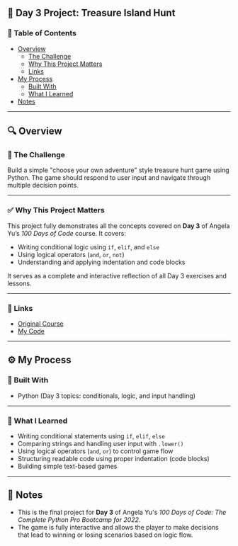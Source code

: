 ## 📅 Day 3 Project: Treasure Island Hunt

### 📄 Table of Contents

- [Overview](#overview)
  - [The Challenge](#the-challenge)
  - [Why This Project Matters](#why-this-project-matters)
  - [Links](#links)
- [My Process](#my-process)
  - [Built With](#built-with)
  - [What I Learned](#what-i-learned)
- [Notes](#notes)

---

## 🔍 Overview

### 🎯 The Challenge

Build a simple "choose your own adventure" style treasure hunt game using Python. The game should respond to user input and navigate through multiple decision points.

---

### ✅ Why This Project Matters

This project fully demonstrates all the concepts covered on **Day 3** of Angela Yu’s _100 Days of Code_ course. It covers:
- Writing conditional logic using `if`, `elif`, and `else`
- Using logical operators (`and`, `or`, `not`)
- Understanding and applying indentation and code blocks

It serves as a complete and interactive reflection of all Day 3 exercises and lessons.

---

### 🔗 Links

- [Original Course](https://www.udemy.com/course/100-days-of-code/)
- [My Code](./day03.py)

---

## ⚙️ My Process

### 🧰 Built With

- Python (Day 3 topics: conditionals, logic, and input handling)

---

### 🧠 What I Learned

- Writing conditional statements using `if`, `elif`, `else`
- Comparing strings and handling user input with `.lower()`
- Using logical operators (`and`, `or`) to control game flow
- Structuring readable code using proper indentation (code blocks)
- Building simple text-based games

---

## 📝 Notes

- This is the final project for **Day 3** of Angela Yu's *100 Days of Code: The Complete Python Pro Bootcamp for 2022*.
- The game is fully interactive and allows the player to make decisions that lead to winning or losing scenarios based on logic flow.
